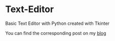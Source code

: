 # Text-Editor


Basic Text Editor with Python created with Tkinter

You can find the corresponding post on my [blog](https://ultraviolet33.github.io/posts/third-post/)
